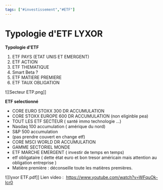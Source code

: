 ```yaml
---
tags: ["#investissement","#ETF"]
---
```

# Typologie d'ETF LYXOR

**Typologie d'ETF**

1. ETF PAYS (ETAT UNIS ET EMERGENT)
2. ETF ACTION 
3. ETF THEMATIQUE 
4. Smart Beta ?
5. ETF MATIERE PREMIERE 
6. ETF TAUX OBLIGATION

![[Secteur ETP.png]]

**ETF selectionné** 

* CORE EURO STOXX 300 DR ACCUMULATION
* CORE STOXX EUROPE 600 DR ACCUMULATION (non eliginble pea)
* TOUT LES ETF SECTEUR ( santé immo technologie ...)
* Nasdaq 100 accumulation ( amérique du nord)
* S&P 500 accumulation
* (pas prendre couvert en change etf)
* CORE MSCI WORLD DR ACCUMULATION 
* GAMME SECTORIEL MONDE 
* ETF MARCHE EMERGENT ( investir de temps en temps)
* etf obligataire ( dette état euro et bon tresor américain mais attention au obligation entreprise )
* Matière première : déconseille toute les matières premières. 

![[lyxor ETF.pdf]]
Lien video :  <https://www.youtube.com/watch?v=WFquOk-Icr0>
